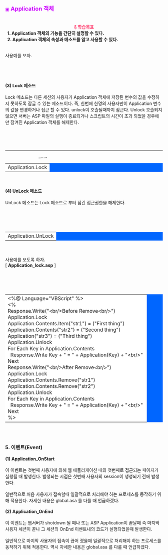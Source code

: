 <tr><td valign="center"><font color="#cc00ff">▣&nbsp;<font size="4"><strong>Application 객체</strong></font></font></td></tr><br style="color: rgb(0, 0, 0); font-family: Gulim; line-height: 19px; "><br style="color: rgb(0, 0, 0); font-family: Gulim; line-height: 19px; "><tr bgcolor="#ffffff"><td valign="center" width="80" height="39"><br /><div align="center"><strong><font color="#ff3366">§ 학습목표</font></strong></div></td><td valign="center"><strong>&nbsp;&nbsp;1. Application 객체의 기능을 간단히 설명할 수 있다.&nbsp;<br />&nbsp;&nbsp;2. Application 객체의 속성과 메소드를 알고 사용할 수 있다.</strong></td></tr><br style="color: rgb(0, 0, 0); font-family: Gulim; line-height: 19px; "><table height="25" cellspacing="0" cellpadding="0" width="100%" border="0" style="color: rgb(0, 0, 0); font-family: Gulim; font-size: 12px; line-height: 19px; "><tbody><tr><td valign="top"><p style="margin-top: 0px; margin-right: 0px; margin-bottom: 0px; "><br /></p><p style="margin-top: 0px; margin-right: 0px; margin-bottom: 0px; margin-left: 0px; "><strong><font size="3">1. Application 객체</font></strong></p><br /><p style="margin-top: 0px; margin-right: 0px; margin-bottom: 0px; margin-left: 0px; ">Application 객체는 웹애플리케이션 실행시 사용중인 모든 사용자들이 접근할 수 있는 정보를 다루는데 사용된다. 클라이언트가 asp문서를 요구하게 하게 되면 웹서버는 해당하는 asp문서를 처리하기 위해 ASP.DLL 파일을 로드하여 수행한 결과를 클라이언트에게 전송한다는 것을 이미 설명한 적이 있다. 이때 ASP.DLL 이 실행되면 웹서버상에 있는 모든 ASP코드를 실행할 수 있는 상태가 되는데 이 시점이 Application 객체가 시작된 시점이라고 말할 수 있다. 이때 다른 클라이언트가 asp문서를 요구해도 Application 객체는 다시 시작 하지는 않는다. 즉 한번만 살행되면 모든 사람이 같이 이용하는 것이다.</p><br /><p style="margin-top: 0px; margin-right: 0px; margin-bottom: 0px; margin-left: 0px; ">Application 객체가 졸료되는 시점은 웹서버에 접속되어 있는 모든 사용자가 연결을 끊은 후 일정 시간이 지나면 자동으로 종료된다.</p><br /><p style="margin-top: 0px; margin-right: 0px; margin-bottom: 0px; margin-left: 0px; "><br /></p><p style="margin-top: 0px; margin-right: 0px; margin-bottom: 0px; margin-left: 0px; "><br /></p><br /><p style="margin-top: 0px; margin-right: 0px; margin-bottom: 0px; margin-left: 0px; ">위의 그림은 웹서버가 처음으로 준비되면 일단은 애플리케이션 객체는 중지된 상태이다. 이때 처음으로 클라이언트A가 접속하면 Application 객체가 시작하고 나중에 배우겠지만 클라이언트 A에 대한 Session 객체가 생성되어 시작된다.</p><br /><p style="margin-top: 0px; margin-right: 0px; margin-bottom: 0px; margin-left: 0px; ">클라인트 B접속할때에는 이미 Application 객체가 시작되고 있는 상태이기 때문에 클라이언트 B에 대한 Session 객체만 생성이 된다.</p><br /><p style="margin-top: 0px; margin-right: 0px; margin-bottom: 0px; margin-left: 0px; ">클라이언트 A가 연결을 종료하더라도 클라이언트 B가 서버에 접속되어 있기 때문에 Application 객체는 계속 유지되고 Session 객체만 종료된다.</p><br /><p style="margin-top: 0px; margin-right: 0px; margin-bottom: 0px; margin-left: 0px; ">클라이언트 B가 연결을 종료하면 Session 객체가 종료한다. 이때 웹서버에 접속해 있는 사용자가 한명도 없을 경우 일정시간이 지나게 되면 Application 객체는 자동으로 종료하게 된다.</p><br /><p style="margin-top: 0px; margin-right: 0px; margin-bottom: 0px; margin-left: 0px; ">Application 객체의 종료후 다시 클라이언트가 접속하면 Application 객체가 다시 가동하게 된다.</p><br /><p style="margin-top: 0px; margin-right: 0px; margin-bottom: 0px; margin-left: 0px; ">이제 Application 객체가 가지고 있는 기능은 전체적으로 한번 살펴 보도록 하자 .</p><br /><p style="margin-top: 0px; margin-right: 0px; margin-bottom: 0px; margin-left: 0px; "><strong>(1) 컬렉션(Collection)</strong></p><p><p><p><p><p><p><p><p><p><p><br /><table cellspacing="1" cellpadding="5" width="540" bgcolor="#666666" border="0"><tbody><tr bgcolor="#c8c8c8"><td width="120"><strong>Collection</strong></td><td width="424"><strong>설명</strong></td></tr><tr bgcolor="#ffffff"><td>Contents</td><td>Application 객체에 의해 관리되는 변수들 가운데 &lt;object&gt;에 의해 정의된 변수를 제외한 모든 변수들에 대한 정보</td></tr><tr bgcolor="#ffffff"><td>StaticObject</td><td>Application 객체에 의해 관리되는 변수들 가운데 &lt;object&gt;에 의해 정의된 모든 변수들에 대한 정보</td></tr></tbody></table><br /></p></p></p></p></p></p></p></p></p></p><p style="margin-top: 0px; margin-right: 0px; margin-bottom: 0px; margin-left: 0px; "><br /><strong>(2) 메소드(Method)</strong></p><p><p><p><p><p><p><p><p><p><p><p><p><p><p><p><p><br /><table cellspacing="1" cellpadding="5" width="540" bgcolor="#666666" border="0"><tbody><tr bgcolor="#c8c8c8"><td width="120"><strong>Method</strong></td><td><strong>설명</strong></td></tr><tr bgcolor="#ffffff"><td>Contents.Remove</td><td>지정한 변수이름을 Application 객체의 Contents 컬렉션에서 삭제한다.</td></tr><tr bgcolor="#ffffff"><td>Contents.RemoveAll</td><td>Application.Contents 컬렉션에 추가된 모든 항목을 삭제한다.</td></tr><tr bgcolor="#ffffff"><td>Lock</td><td>다른 클라이언트가 Application 속성을 수정하지 못하게 한다.</td></tr><tr bgcolor="#ffffff"><td>UnLock</td><td>다른 클라이언트가 Application 속성을 수정할 수 있도록 Lock 속성을 해제한다.</td></tr></tbody></table><br /><br /></p></p></p></p></p></p></p></p></p></p></p></p></p></p></p></p><p style="margin-top: 0px; margin-right: 0px; margin-bottom: 0px; margin-left: 0px; "><strong>(3) 이벤트(Event)</strong></p><p><p><p><p><p><p><p><p><p><p><p><table cellspacing="1" cellpadding="5" width="540" bgcolor="#666666" border="0"><tbody><tr bgcolor="#c8c8c8"><td width="120"><strong>Event</strong></td><td><strong>설명</strong></td></tr><tr bgcolor="#ffffff"><td>Application_OnStart</td><td>Application 객체가 시작될때의 이벤트</td></tr><tr bgcolor="#ffffff"><td>Application_Onend</td><td>Application 객체가 종료될때의 이벤트</td></tr></tbody></table><br /></p></p></p></p></p></p></p></p></p></p></p><p style="margin-top: 0px; margin-right: 0px; margin-bottom: 0px; margin-left: 0px; "><strong><br /><font size="3">2. Application 변수</font></strong></p><br /><p style="margin-top: 0px; margin-right: 0px; margin-bottom: 0px; margin-left: 0px; ">웹서버에 접속하는 모든 사용자들에게 공통으로 적용되는 전역(global)변수를 설정하여 사용한다.</p><p><p><p><p><br /><table cellspacing="1" cellpadding="5" width="540" bgcolor="#666666" border="0"><tbody><tr bgcolor="#c8c8c8"><td width="139"><strong>Application 객체변수</strong></td><td width="378" bgcolor="#ffffff"><strong>Application("변수이름") = 값</strong></td></tr></tbody></table><br /></p></p></p></p><p style="margin-top: 0px; margin-right: 0px; margin-bottom: 0px; margin-left: 0px; "><br />사용예는 다음과 같다.</p><br /><p style="margin-top: 0px; margin-right: 0px; margin-bottom: 0px; margin-left: 0px; ">Application("strText1") = "1234567890"&nbsp;<br />Application("strText2") = "ABCDEFGHIJ"&nbsp;<br />Application("strText3") = "A1B2C3D4E5"</p><br /><p style="margin-top: 0px; margin-right: 0px; margin-bottom: 0px; margin-left: 0px; ">Str1 = Application("strText1") &amp; Application("strText2") ' Str1 = "1234567890ABCDEFGHIJ"</p><br /><p style="margin-top: 0px; margin-right: 0px; margin-bottom: 0px; margin-left: 0px; ">Application("strText1")이 하나의 변수 역활을 한다. 이때 사용하는 Application 변수는 웹서버내의 모든 페이지에 영향을 미치는 전역변수로의 역활을 한다.</p><br /><p style="margin-top: 0px; margin-right: 0px; margin-bottom: 0px; margin-left: 0px; "><strong><font size="3">3. 컬렉션(Cooki colletion)</font></strong></p><br /><p style="margin-top: 0px; margin-right: 0px; margin-bottom: 0px; margin-left: 0px; "><strong>(1) Contents 컬렉션</strong></p><br /><p style="margin-top: 0px; margin-right: 0px; margin-bottom: 0px; margin-left: 0px; ">Application 레벨에서 선언된 모든 객체중 &lt;object&gt;를 사용하지 않고 선언된 객체들을 포함하고 있다. 즉, Application 선언을 통해 만들어진 변수와 Server.Create object로 만들어 Application 객체에 할당된 객체를 모드 포함한다.</p><p><p><p><p><table cellspacing="1" cellpadding="5" width="540" bgcolor="#0066ff" border="0"><tbody><tr><td bgcolor="#ffffff" height="23">Application.Contents( Key)</td></tr></tbody></table><br /><br /></p></p></p></p><p style="margin-top: 0px; margin-right: 0px; margin-bottom: 0px; margin-left: 0px; ">For each 문으로 Application.contents 컬렉션의 모든 아이템에 접근할 수 있다.</p><p><p>[&nbsp;<strong>App_contents.asp</strong>&nbsp;]<br /><br /><br /><table cellspacing="1" cellpadding="5" width="540" bgcolor="#0066ff" border="0"><tbody><tr><td bgcolor="#ffffff"><br /><p style="margin-top: 0px; margin-right: 0px; margin-bottom: 0px; margin-left: 0px; ">&lt;%&nbsp;<br />Application("strText1") = "1234567890"&nbsp;<br />Application("strText2") = "ABCDEFGHIJ"&nbsp;<br />Application("strText3") = "A1B2C3D4E5"&nbsp;<br />%&gt;</p><br /><p style="margin-top: 0px; margin-right: 0px; margin-bottom: 0px; margin-left: 0px; ">&lt;%&nbsp;<br />For Each Key in Application.Contents&nbsp;<br />Response.Write Key + " = " + Application(Key) + "&lt;BR&gt;"&nbsp;<br />Next&nbsp;<br />%&gt;</p><br /><p style="margin-top: 0px; margin-right: 0px; margin-bottom: 0px; margin-left: 0px; ">&lt;%&nbsp;<br />For intItem = 1 to Application.Contents.Count&nbsp;<br />Response.Write CStr(intItem) + " = "&nbsp;<br />Response.Write Application.Contents(intItem) + "&lt;BR&gt;"&nbsp;<br />Next&nbsp;<br />%&gt;</p></td></tr></tbody></table><br /><br /></p></p><p style="margin-top: 0px; margin-right: 0px; margin-bottom: 0px; margin-left: 0px; ">실행한 결과 화면이다.</p><br /><p style="margin-top: 0px; margin-right: 0px; margin-bottom: 0px; margin-left: 0px; "><br /></p><br /><p style="margin-top: 0px; margin-right: 0px; margin-bottom: 0px; margin-left: 0px; "><strong>(2) StaticObjects 컬렉션</strong></p><br /><p style="margin-top: 0px; margin-right: 0px; margin-bottom: 0px; margin-left: 0px; ">StaticObjects 컬렉션 Application 레벨에서 선언된 모든 객체를 포함한다는 면에서는 Contents 컬렉션과 비슷하지만, 다른점은 &lt;object&gt; 태그를 사용해 생성된 객체의 목록들만을 포함한다.</p><br /><p style="margin-top: 0px; margin-right: 0px; margin-bottom: 0px; margin-left: 0px; ">&lt;object&gt; 태그내의 SCOPE 속성에 Application 속성을 주게 되는데 이경우 Global.asa 파일에서만 선언할 수 있다.</p><p><p><p><br /><table cellspacing="1" cellpadding="5" width="540" bgcolor="#0066ff" border="0"><tbody><tr><td bgcolor="#ffffff" height="23">Application.StaticObjects( Key)</td></tr></tbody></table><br /></p></p></p><p style="margin-top: 0px; margin-right: 0px; margin-bottom: 0px; margin-left: 0px; "><br />사용예를 보도록 하자.</p><p><p><p><br /><table cellspacing="1" cellpadding="5" width="540" bgcolor="#0066ff" border="0"><tbody><tr><td bgcolor="#ffffff" height="23">&lt;%&nbsp;<br />Dim strKey&nbsp;<br /><p style="margin-top: 0px; margin-right: 0px; margin-bottom: 0px; margin-left: 0px; ">For Each strKey In Application.StaticObjects&nbsp;<br />Response.Write strKey &amp; " = &lt;i&gt;(object)&lt;/i&gt;&lt;BR&gt;"&nbsp;<br />Next&nbsp;<br />%&gt;</p></td></tr></tbody></table><br /><strong><font size="3">4. 메소드(Method)</font></strong>&nbsp;<br /></p></p></p><p style="margin-top: 0px; margin-right: 0px; margin-bottom: 0px; margin-left: 0px; "><strong>(1) Contents.Remove 메소드</strong></p><br /><p style="margin-top: 0px; margin-right: 0px; margin-bottom: 0px; margin-left: 0px; ">Contents.Remove 메소드는 문자열이나 정수 중 하나를 입력매개변수로 가진다. 입력매개변수가 문자열이면 Contents 컬렉션에서 같은 문자열을 가진 항목을 찾아 제거하고 정수이면 Contents 컬렉션의 시작부분부터 항목의 번호를 세어서 해당항목을 제거한다.</p><p><p><p><br /><table cellspacing="1" cellpadding="5" width="540" bgcolor="#0066ff" border="0"><tbody><tr><td bgcolor="#ffffff" height="23">Application.Contents.Remove( id )</td></tr></tbody></table><br /></p></p></p><p style="margin-top: 0px; margin-right: 0px; margin-bottom: 0px; margin-left: 0px; "><br />사용예를 보자.</p><p><p><p><p><table cellspacing="1" cellpadding="5" width="540" bgcolor="#0066ff" border="0"><tbody><tr><td bgcolor="#ffffff" height="23"><br /><p style="margin-top: 0px; margin-right: 0px; margin-bottom: 0px; margin-left: 0px; ">&lt;%<br />Application("myapp1")="val1"&nbsp;<br />Application("myapp2")="val2"&nbsp;<br />Application("myapp3")="val3"&nbsp;<br /><br />Application.Contents.Remove("myapp2")<br />%&gt;</p></td></tr></tbody></table><br /><br /></p></p></p></p><p style="margin-top: 0px; margin-right: 0px; margin-bottom: 0px; margin-left: 0px; "><strong>(2) Contents.RemoveAll 메소드</strong></p><br /><p style="margin-top: 0px; margin-right: 0px; margin-bottom: 0px; margin-left: 0px; ">Contents 컬렉션에 있는 모든 항목을 제거한다.</p><p><p><p><p><tr><td bgcolor="#ffffff" height="23">Application.Contents.RemoveAll</td></tr><br /></p></p></p></p><p style="margin-top: 0px; margin-right: 0px; margin-bottom: 0px; margin-left: 0px; ">사용예를 보자.</p><p><p><p><br /><tr><td bgcolor="#ffffff" height="23"><br /><p style="margin-top: 0px; margin-right: 0px; margin-bottom: 0px; margin-left: 0px; ">&lt;%<br />Application("myapp1")="val1"&nbsp;<br />Application("myapp2")="val2"&nbsp;<br />Application("myapp3")="val3"&nbsp;<br /><br />Application.Contents.RemoveAll<br />%&gt;</p></td></tr><br /></p></p></p><p style="margin-top: 0px; margin-right: 0px; margin-bottom: 0px; margin-left: 0px; "><strong>(3) Lock 메소드</strong></p><br /><p style="margin-top: 0px; margin-right: 0px; margin-bottom: 0px; margin-left: 0px; ">Lock 메소드는 다른 세션의 사용자가 Application 객체에 저장된 변수의 값을 수정하지 못하도록 잠글 수 있는 메소드이다. 즉, 한번에 한명의 사용자만이 Application 변수의 값을 변경하거나 접근 할 수 있다. unlock이 호츨될때까지 잠근다. Unlock 호출되지 않으면 서버는 ASP 파일의 실행이 종료되거나 스크립트의 시간이 초과 되었을 경우에만 잠겨진 Application 객체를 해제한다.</p><br /><br /><br /><br /><table cellspacing="1" cellpadding="5" width="540" bgcolor="#0066ff" border="0"><tbody><tr><td bgcolor="#ffffff" height="23">Application.Lock</td></tr></tbody></table><br /><br /><p style="margin-top: 0px; margin-right: 0px; margin-bottom: 0px; margin-left: 0px; "><strong>(4) UnLock 메소드</strong></p><br /><p style="margin-top: 0px; margin-right: 0px; margin-bottom: 0px; margin-left: 0px; ">UnLock 메소드는 Lock 메소드로 부터 잠긴 접근권한을 해제한다.</p><br /><br /><br /><br /><table cellspacing="1" cellpadding="5" width="540" bgcolor="#0066ff" border="0"><tbody><tr><td bgcolor="#ffffff" height="23">Application.UnLock</td></tr></tbody></table><br /><p style="margin-top: 0px; margin-right: 0px; margin-bottom: 0px; margin-left: 0px; "><br />사용예를 보도록 하자.</p>[&nbsp;<strong>Application_lock.asp</strong>&nbsp;]<br /><br /><br /><br /><br /><table cellspacing="1" cellpadding="5" width="540" bgcolor="#0066ff" border="0"><tbody><tr><td bgcolor="#ffffff" height="270">&lt;%@ Language="VBScript" %&gt;<br />&lt;%&nbsp;<br />Response.Write("&lt;br/&gt;Before Remove&lt;br/&gt;")&nbsp;<br />Application.Lock&nbsp;<br />Application.Contents.Item("str1") = ("First thing")&nbsp;<br />Application.Contents("str2") = ("Second thing")&nbsp;<br />Application("str3") = ("Third thing")&nbsp;<br />Application.Unlock&nbsp;<br />For Each Key in Application.Contents&nbsp;<br />&nbsp;&nbsp;Response.Write Key + " = " + Application(Key) + "&lt;br/&gt;"&nbsp;<br />Next&nbsp;<br />Response.Write("&lt;br/&gt;After Remove&lt;br/&gt;")&nbsp;<br />Application.Lock&nbsp;<br />Application.Contents.Remove("str1")&nbsp;<br />Application.Contents.Remove("str2")&nbsp;<br />Application.Unlock&nbsp;<br />For Each Key in Application.Contents&nbsp;<br />&nbsp;&nbsp;Response.Write Key + " = " + Application(Key) + "&lt;br/&gt;"&nbsp;<br />Next&nbsp;<br />%&gt;</td></tr></tbody></table><br /><p style="margin-top: 0px; margin-right: 0px; margin-bottom: 0px; margin-left: 0px; "><br /><br /><p style="margin-top: 0px; margin-right: 0px; margin-bottom: 0px; margin-left: 0px; "><strong><font size="3">5. 이벤트(Event)</font></strong></p><br /><p style="margin-top: 0px; margin-right: 0px; margin-bottom: 0px; margin-left: 0px; "><strong>(1) Application_OnStart</strong></p><br /><p style="margin-top: 0px; margin-right: 0px; margin-bottom: 0px; margin-left: 0px; ">이 이벤트는 첫번째 사용자에 의해 웹 애플리케이션 내의 첫번째로 접근되는 페이지가 실행될 때 발생한다. 발생되는 시점은 첫번째 사용자의 session이 생성되기 전에 발생한다.</p><br /><p style="margin-top: 0px; margin-right: 0px; margin-bottom: 0px; margin-left: 0px; ">일반적으로 처음 사용자가 접속할때 일괄적으로 처리해야 하는 프로세스를 동작하기 위해 적용한다. 자세한 내용은 global.asa 를 다룰 때 언급하겠다.</p><br /><p style="margin-top: 0px; margin-right: 0px; margin-bottom: 0px; margin-left: 0px; "><strong>(2) Application_OnEnd</strong></p><br /><p style="margin-top: 0px; margin-right: 0px; margin-bottom: 0px; margin-left: 0px; ">이 이벤트는 웹서버가 shotdown 될 때나 또는 ASP Application이 끝날때 즉 마지막 사용자 세션이 끝나 그 세션의 OnEnd 이벤트내의 코드가 실행되었을때 발생한다.</p><br /><p style="margin-top: 0px; margin-right: 0px; margin-bottom: 0px; margin-left: 0px; ">일반적으로 마지막 사용자의 접속이 끊어 졌을때 일괄적으로 처리해야 하는 프로세스를 동작하기 위해 적용한다. 역시 자세한 내용은 global.asa 를 다룰 때 언급하겠다.</p></td></tr>
